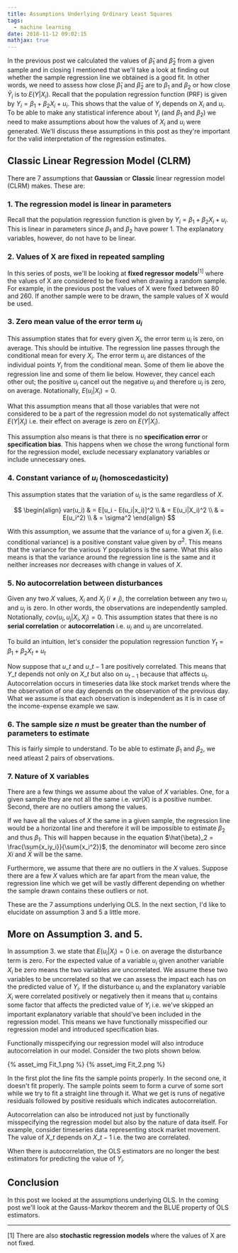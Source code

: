 ```yaml
---
title: Assumptions Underlying Ordinary Least Squares
tags:
  - machine learning
date: 2018-11-12 09:02:15
mathjax: true
---
```



In the previous post we calculated the values of $\hat{\beta}_1$ and $\hat{\beta}_2$ from a given sample and in closing I mentioned that we'll take a look at finding out whether the sample regression line we obtained is a good fit. In other words, we need to assess how close $\hat{\beta}_1$ and $\hat{\beta}_2$ are to $\beta_1$ and $\beta_2$ or how close $\hat{Y}_i$ is to $E(Y|X_i)$. Recall that the population regression function (PRF) is given by $Y_i = \beta_1 + \beta_2X_i + u_i$. This shows that the value of $Y_i$ depends on $X_i$ and $u_i$. To be able to make any statistical inference about $Y_i$ (and $\beta_1$ and $\beta_2$) we need to make assumptions about how the values of $X_i$ and $u_i$ were generated. We'll discuss these assumptions in this post as they're important for the valid interpretation of the regression estimates. 

## Classic Linear Regression Model (CLRM)  

There are 7 assumptions that **Gaussian** or **Classic** linear regression model (CLRM) makes. These are:  

### 1. The regression model is linear in parameters  

Recall that the population regression function is given by $Y_i = \beta_1 + \beta_2X_i + u_i$. This is linear in parameters since $\beta_1$ and $\beta_2$ have power 1. The explanatory variables, however, do not have to be linear.  

### 2. Values of X are fixed in repeated sampling  

In this series of posts, we'll be looking at **fixed regressor models**<sup>[1]</sup> where the values of X are considered to be fixed when drawing a random sample. For example, in the previous post the values of X were fixed between 80 and 260. If another sample were to be drawn, the sample values of X would be used.  

### 3. Zero mean value of the error term $u_i$  

This assumption states that for every given $X_i$, the error term $u_i$ is zero, on average. This should be intuitive. The regression line passes through the conditional mean for every $X_i$. The error term $u_i$ are distances of the individual points $Y_i$ from the conditional mean. Some of them lie above the regression line and some of them lie below. However, they cancel each other out; the positive $u_i$ cancel out the negative $u_i$ and therefore $u_i$ is zero, on average. Notationally, $E(u_i|X_i) = 0$. 

What this assumption means that all those variables that were not considered to be a part of the regression model do not systematically affect $E(Y|X_i)$ i.e. their effect on average is zero on $E(Y|X_i)$. 

This assumption also means is that there is no **specification error** or **specification bias**. This happens when we chose the wrong functional form for the regression model, exclude necessary explanatory variables or include unnecessary ones.  

### 4. Constant variance of $u_i$ (homoscedasticity)  

This assumption states that the variation of $u_i$ is the same regardless of $X$.  

$$
\begin{align}
var(u_i) & = E[u_i - E(u_i|x_i)]^2 \\
& = E(u_i|X_i)^2 \\
& = E(u_i^2) \\
& = \sigma^2
\end{align}
$$  

With this assumption, we assume that the variance of $u_i$ for a given $X_i$ (i.e. conditional variance) is a positive constant value given by $\sigma^2$. This means that the variance for the various $Y$ populations is the same. What this also means is that the variance around the regression line is the same and it neither increases nor decreases with change in values of $X$.  

### 5. No autocorrelation between disturbances  

Given any two $X$ values, $X_i$ and $X_j$ ($i \neq j$), the correlation between any two $u_i$ and $u_j$ is zero. In other words, the observations are independently sampled. Notationally, $cov(u_i, u_j|X_i, X_j) = 0$. This assumption states that there is no **serial correlation** or **autocorrelation** i.e. $u_i$ and $u_j$ are uncorrelated.  

To build an intuition, let's consider the population regression function $Y_t = \beta_1 + \beta_2X_t + u_t$   

Now suppose that $u\_t$ and $u\_{t-1}$ are positively correlated. This means that $Y\_t$ depends not only on $X\_t$ but also on $u_{t-1}$ because that affects $u_t$. Autocorrelation occurs in timeseries data like stock market trends where the the observation of one day depends on the observation of the previous day. What we assume is that each observation is independent as it is in case of the income-expense example we saw.  

### 6. The sample size $n$ must be greater than the number of parameters to estimate  

This is fairly simple to understand. To be able to estimate $\beta_1$ and $\beta_2$, we need atleast 2 pairs of observations.

### 7. Nature of X variables  

There are a few things we assume about the value of $X$ variables. One, for a given sample they are not all the same i.e. $var(X)$ is a positive number. Second, there are no outliers among the values.  

If we have all the values of $X$ the same in a given sample, the regression line would be a horizontal line and therefore it will be impossible to estimate $\beta_2$ and thus $\beta_1$. This will happen because in the equation $\hat{\beta}_2 = \frac{\sum{x_iy_i}}{\sum{x_i^2}}$, the denominator will become zero since $Xi$ and $\bar{X}$ will be the same.

Furthermore, we assume that there are no outliers in the $X$ values. Suppose there are a few $X$ values which are far apart from the mean value, the regression line which we get will be vastly different depending on whether the sample drawn contains these outliers or not.  

These are the 7 assumptions underlying OLS. In the next section, I'd like to elucidate on assumption 3 and 5 a little more.  

## More on Assumption 3. and 5.  

In assumption 3. we state that $E(u_i|X_i) = 0$ i.e. on average the disturbance term is zero. For the expected value of a variable $u_i$ given another variable $X_i$ be zero means the two variables are uncorrelated. We assume these two variables to be uncorrelated so that we can assess the impact each has on the predicted value of $Y_i$. If the disturbance $u_i$ and the explanatory variable $X_i$ were correlated positively or negatively then it means that $u_i$ contains some factor that affects the predicted value of $Y_i$ i.e. we've skipped an important explanatory variable that should've been included in the regression model. This means we have functionally misspecified our regression model and introduced specification bias.  

Functionally misspecifying our regression model will also introduce autocorrelation in our model. Consider the two plots shown below.  

{% asset_img Fit_1.png %}
{% asset_img Fit_2.png %}

In the first plot the line fits the sample points properly. In the second one, it doesn't fit properly. The sample points seem to form a curve of some sort while we try to fit a straight line through it. What we get is runs of negative residuals followed by positive residuals which indicates autocorrelation.  

Autocorrelation can also be introduced not just by functionally misspecifying the regression model but also by the nature of data itself. For example, consider timeseries data representing stock market movement. The value of $X\_t$ depends on $X\_{t-1}$ i.e. the two are correlated.   

When there is autocorrelation, the OLS estimators are no longer the best estimators for predicting the value of $Y_i$.  

## Conclusion  

In this post we looked at the assumptions underlying OLS. In the coming post we'll look at the Gauss-Markov theorem and the BLUE property of OLS estimators.  
<hr>

[1] There are also **stochastic regression models** where the values of X are not fixed.
